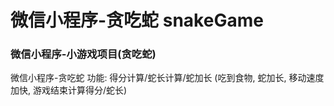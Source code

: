 # 微信小程序-贪吃蛇 snakeGame

### 微信小程序-小游戏项目(贪吃蛇)

微信小程序-贪吃蛇 功能: 得分计算/蛇长计算/蛇加长 (吃到食物, 蛇加长, 移动速度加快, 游戏结束计算得分/蛇长)
